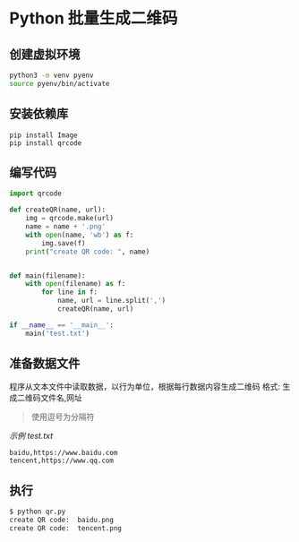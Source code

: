 # Python 批量生成二维码


## 创建虚拟环境

```bash
python3 -m venv pyenv
source pyenv/bin/activate
```

## 安装依赖库

```
pip install Image
pip install qrcode
```

## 编写代码

```python
import qrcode

def createQR(name, url):
    img = qrcode.make(url)
    name = name + '.png'
    with open(name, 'wb') as f:
        img.save(f)
    print("create QR code: ", name)


def main(filename):
    with open(filename) as f:
        for line in f:
            name, url = line.split(',')
            createQR(name, url)

if __name__ == '__main__':
    main('test.txt')
```

## 准备数据文件

程序从文本文件中读取数据，以行为单位，根据每行数据内容生成二维码
格式: 生成二维码文件名,网址

> 使用逗号为分隔符

*示例 test.txt*

```
baidu,https://www.baidu.com
tencent,https://www.qq.com
```

## 执行

```bash
$ python qr.py
create QR code:  baidu.png
create QR code:  tencent.png
```
